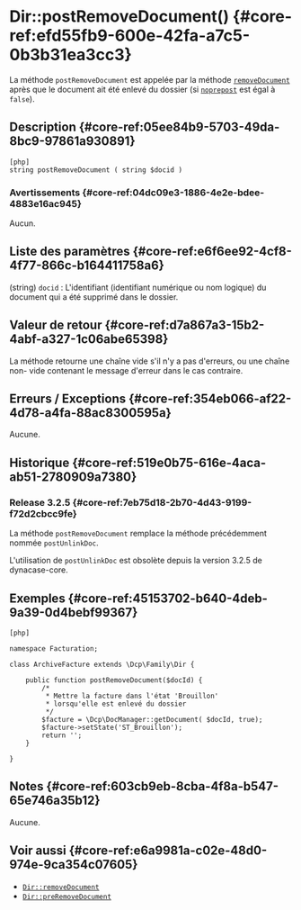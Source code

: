 # Dir::postRemoveDocument() {#core-ref:efd55fb9-600e-42fa-a7c5-0b3b31ea3cc3}

<div class="short-description" markdown="1">

La méthode `postRemoveDocument` est appelée par la méthode
[`removeDocument`][Dir::removeDocument] après que le document ait été enlevé du
dossier (si [`noprepost`][Dir::removeDocument_noprepost] est égal à `false`).

</div>

## Description {#core-ref:05ee84b9-5703-49da-8bc9-97861a930891}

    [php]
    string postRemoveDocument ( string $docid )

### Avertissements {#core-ref:04dc09e3-1886-4e2e-bdee-4883e16ac945}

Aucun.

## Liste des paramètres {#core-ref:e6f6ee92-4cf8-4f77-866c-b164411758a6}

(string) `docid`
:   L'identifiant (identifiant numérique ou nom logique) du document qui a été
    supprimé dans le dossier.

## Valeur de retour {#core-ref:d7a867a3-15b2-4abf-a327-1c06abe65398}

La méthode retourne une chaîne vide s'il n'y a pas d'erreurs, ou une chaîne non-
vide contenant le message d'erreur dans le cas contraire.

## Erreurs / Exceptions {#core-ref:354eb066-af22-4d78-a4fa-88ac8300595a}

Aucune.

## Historique {#core-ref:519e0b75-616e-4aca-ab51-2780909a7380}

### Release 3.2.5 {#core-ref:7eb75d18-2b70-4d43-9199-f72d2cbcc9fe}

La méthode `postRemoveDocument` remplace la méthode précédemment nommée
`postUnlinkDoc`.

L'utilisation de `postUnlinkDoc` est obsolète depuis la version 3.2.5 de
dynacase-core.

## Exemples {#core-ref:45153702-b640-4deb-9a39-0d4bebf99367}

    [php]
    
    namespace Facturation;
    
    class ArchiveFacture extends \Dcp\Family\Dir {
    
        public function postRemoveDocument($docId) {
        	/*
        	 * Mettre la facture dans l'état 'Brouillon'
        	 * lorsqu'elle est enlevé du dossier
        	 */
        	$facture = \Dcp\DocManager::getDocument( $docId, true);
        	$facture->setState('ST_Brouillon');
        	return '';
        }
    
    }

## Notes {#core-ref:603cb9eb-8cba-4f8a-b547-65e746a35b12}

Aucune.

## Voir aussi {#core-ref:e6a9981a-c02e-48d0-974e-9ca354c07605}

- [`Dir::removeDocument`][Dir::removeDocument]
- [`Dir::preRemoveDocument`][Dir::preRemoveDocument]

<!-- links -->
[Dir::removeDocument]: #core-ref:d337e186-8066-49e2-92a0-26aa518cbf41
[Dir::preRemoveDocument]: #core-ref:251b17bf-af38-4fdc-a9cc-01074279ddb5
[Dir::removeDocument_noprepost]: #core-ref:02b27db3-0b22-4f21-a78d-c401fe357c2b
